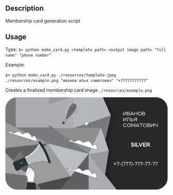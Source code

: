 ## Description
Membership card generation script

## Usage
Type: `$> python make_card.py <template path> <output image path> "full name" "phone number"` 

Example:

`$> python make_card.py ./resources/template.jpeg ./resources/example.png "иванов илья соматович" "+77777777777"` 

Creates a finalized membership card image `./resources/example.png`

![image](./resources/example.png)
